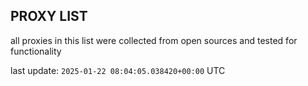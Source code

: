 ## PROXY LIST

all proxies in this list were collected from open sources and tested for functionality

last update: `2025-01-22 08:04:05.038420+00:00` UTC